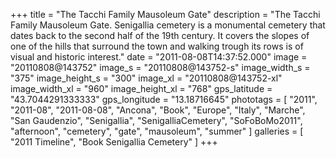 +++
title = "The Tacchi Family Mausoleum Gate"
description = "The Tacchi Family Mausoleum Gate. Senigallia cemetery is a monumental cemetery that dates back to the second half of the 19th century. It covers the slopes of one of the hills that surround the town and walking trough its rows is of visual and historic interest."
date = "2011-08-08T14:37:52.000"
image = "20110808@143752"
image_s = "20110808@143752-s"
image_width_s = "375"
image_height_s = "300"
image_xl = "20110808@143752-xl"
image_width_xl = "960"
image_height_xl = "768"
gps_latitude = "43.7044291333333"
gps_longitude = "13.18716645"
phototags = [ "2011", "2011-08", "2011-08-08", "Ancona", "Book", "Europe", "Italy", "Marche", "San Gaudenzio", "Senigallia", "SenigalliaCemetery", "SoFoBoMo2011", "afternoon", "cemetery", "gate", "mausoleum", "summer" ]
galleries = [ "2011 Timeline", "Book Senigallia Cemetery" ]
+++
